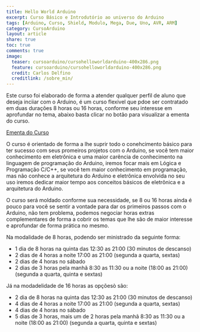 ```yaml
---
title: Hello World Arduino
excerpt: Curso Básico e Introdutório ao universo do Arduino
tags: [Arduino, Curso, Shield, Modulo, Mega, Due, Uno, AVR, ARM]
category: CursoArduino
layout: article
share: true
toc: true
comments: true
image:
  teaser: cursoarduino/cursohelloworldarduino-400x286.png
  feature: cursoarduino/cursohelloworldarduino-400x286.png
  credit: Carlos Delfino 
  creditlink: /sobre_min/
---
```

Este curso foi elaborado de forma a atender qualquer perfil de aluno que deseja inciiar com o Arduino, é um curso flexivel que pdoe ser contratado em duas durações 8 horas ou 16 horas, conforme seu interesse em aprofundar no tema, abaixo basta clicar no botão para visualizar a ementa do curso.

<a href="/helloworldarduino/Ementa_Curso_Hello_World_Arduino/" class="btn-success">Ementa do Curso</a>

O curso é orientado de forma a lhe suprir todo o conehcimento básico para ter sucesso com seus promeiros projetos com o Arduino, se você tem maior conhecimento em eletrônica e uma maior carência de conhecimento na linguagem de programação do Arduino, iremos focar mais em Lógica e Programação C/C++, se você tem maior conhecimento em programação, mas não conhece a arquitetura do Arduino e eletrônica envolvida no seu uso iremos dedicar maior tempo aos conceitos básicos de eletrônica e a arquitetura do Arduino.

O curso será moldado conforme sua necessidade, se 8 ou 16 horas ainda é pouco para você se sentir a vontade para dar os primeiros passos com o Arduino, não tem problema, podemos negociar horas extras complementares de forma a cobrir os temas que lhe são de maior interesse e aprofundar de forma prática no mesmo.

Na modalidade de 8 horas, podendo ser ministrado da seguinte forma:

  * 1 dia de 8 horas na quinta das 12:30 as 21:00 (30 minutos de descanso)
  * 2 dias de 4 horas a noite 17:00 as 21:00 (segunda a quarta, sextas)
  * 2 dias de 4 horas no sábado
  * 2 dias de 3 horas pela manhã 8:30 as 11:30 ou a noite (18:00 as 21:00) (segunda a quarta, quinta e sextas)

Já na modadelidade de 16 horas as opçõesò são:

  * 2 dia de 8 horas na quinta das 12:30 as 21:00 (30 minutos de descanso)
  * 4 dias de 4 horas a noite 17:00 as 21:00 (segunda a quarta, sextas)
  * 4 dias de 4 horas no sábado
  * 5 dias de 3 horas, mais um de 2 horas pela manhã 8:30 as 11:30 ou a noite (18:00 as 21:00) (segunda a quarta, quinta e sextas)


